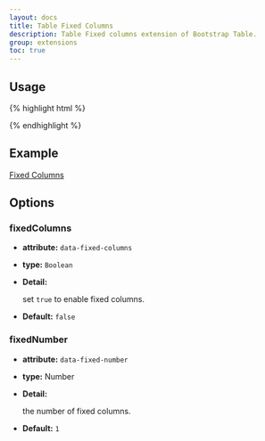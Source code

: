 ```yaml
---
layout: docs
title: Table Fixed Columns
description: Table Fixed columns extension of Bootstrap Table.
group: extensions
toc: true
---
```


## Usage

{% highlight html %}
<link rel="stylesheet" src="extensions/fixed-columns/bootstrap-table-fixed-columns.css">
<script src="extensions/fixed-columns/bootstrap-table-fixed-columns.js"></script>
{% endhighlight %}

## Example

[Fixed Columns](https://examples.bootstrap-table.com/#extensions/fixed-columns.html)

## Options

### fixedColumns

- **attribute:** `data-fixed-columns`

- **type:** `Boolean`

- **Detail:**

  set `true` to enable fixed columns.

- **Default:** `false`

### fixedNumber

- **attribute:** `data-fixed-number`

- **type:** Number

- **Detail:**

  the number of fixed columns.

- **Default:** `1`
